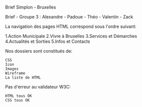 Brief Simplon - Bruxelles

Brief - Groupe 3 : Alexandre - Padoue - Théo - Valentin - Zack

La navigation des pages HTML correspond sous l'ordre suivant:

   1.Action Municipale
   2.Vivre à Bruxelles
   3.Services et Démarches
   4.Actualités et Sorties
   5.Infos et Contacts


Nos dossiers sont constitués de:

    CSS
    Icon
    Images
    Wireframe
    La liste de HTML

Pas d'erreur au validateur W3C:

    HTML tous OK
    CSS tous OK
